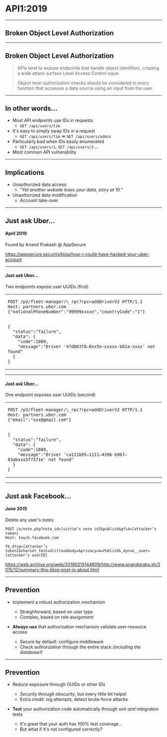 # API1:2019
---
## Broken Object Level Authorization

-----

## Broken Object Level Authorization

> APIs tend to expose endpoints that handle object identifiers, creating a wide attack surface Level Access Control issue.

> Object level authorization checks should be considered in every function that accesses a data source using an input from the user.

-----

## In other words...

- Most API endpoints use IDs in requests
  - `GET /api/users/tim`
- It's easy to simply swap IDs in a request
  - `GET /api/users/tim` => `GET /api/users/admin`
- Particularly bad when IDs easily enumerated
  - `GET /api/users/1`, `GET /api/users/2` ...
- Most common API vulnerability

-----

## Implications

- Unauthorized data access
  - _"Yet another website loses your data, story at 10."_
- Unauthorized data modification
  - Account take-over

-----

## Just ask Uber...
#### April 2019

Found by Anand Prakash @ AppSecure

https://appsecure.security/blog/how-i-could-have-hacked-your-uber-account

-----

#### Just ask Uber...

Two endpoints expose user UUIDs (first)

<table>
<tbody>
  <tr>
    <td><pre><code>POST /p3/fleet-manager/\_rpc?rpc=addDriverV2 HTTP/1.1
Host: partners.uber.com
{"nationalPhoneNumber":"99999xxxxx","countryCode":"1"}</code></pre></td>
  </tr>
  <tr>
    <td><pre><code>{
  "status":"failure",
  "data": {
    "code":1009,
    "message":"Driver '47d063f8–0xx5e-xxxxx-b01a-xxxx' not found"
  }
}</code></pre></td>
  </tr>
</tbody>
</table>

-----

#### Just ask Uber...

One endpoint exposes user UUIDs (second)

<table>
<tbody>
  <tr>
    <td><pre><code>POST /p3/fleet-manager/\_rpc?rpc=addDriverV2 HTTP/1.1
Host: partners.uber.com
{"email":"xxx@gmail.com"}</code></pre></td>
  </tr>
  <tr>
    <td><pre><code>{
  "status":"failure",
  "data": {
    "code":1009,
    "message":"Driver 'ca111b95–1111–4396-b907–83abxxx5f7371e' not found"
  }
}</code></pre></td>
  </tr>
</tbody>
</table>

-----

## Just ask Facebook...
#### June 2015

Delete any user's notes

```
POST /a/note.php?note_id=[victim’s note id]&publish&gfid=[attacker’s token]
Host: touch.facebook.com

fb_dtsg=[attacker’s token]&charset_test=&title=&body=&privacy=&=Publish&_dyn=&__user=[attacker’s userID]
```

https://web.archive.org/web/20190215144609/http://www.anandpraka.sh/2015/12/summary-this-blog-post-is-about.html


-----

## Prevention

- Implement a robust authorization mechanism
  - Straighforward, based on user type
  - Complex, based on role assignment

- **Always use** that authorization mechanism validate user-resource access
  - Secure by default: configure middleware
  - Check authorization through the entire stack _(including the database!)_ <!-- Just an extra `AND` in a `WHERE` clause -->

-----

## Prevention

- Reduce exposure through GUIDs or other IDs
  - _Security through obscurity_, but every little bit helps! <!-- This could be a useful metric -->
  - Extra credit: log attempts, detect brute-force attacks

- **Test** your authorization code automatically through unit _and_ integration tests
  - It's great that your auth has 100% test coverage...
  - But what if it's not configured correctly?